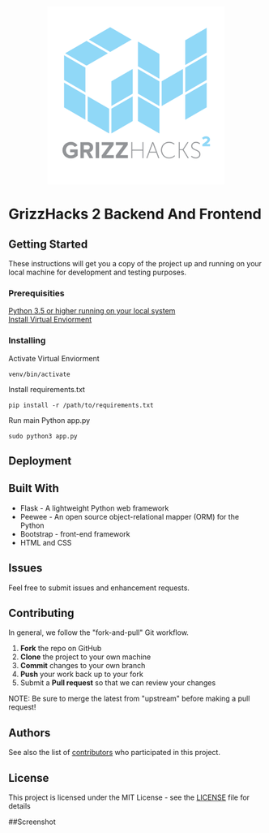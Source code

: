 
<p align="center">
  <img src="https://github.com/GrizzHacks/GrizzHacks-Website/blob/master/Front%20End/img/logo.png" width="350" height="350"/>
  
</p>

# GrizzHacks 2 Backend And Frontend


## Getting Started

These instructions will get you a copy of the project up and running on your local machine for development and testing purposes.

### Prerequisities
<a href="https://www.python.org/downloads/">Python 3.5 or higher running on your local system </a> <br>
<a href="http://flask.pocoo.org/docs/0.11/installation/">Install Virtual Enviorment</a>


### Installing

Activate Virtual Enviorment
```
venv/bin/activate
```
Install requirements.txt
```
pip install -r /path/to/requirements.txt
```
Run main Python app.py
```
sudo python3 app.py
```

## Deployment


## Built With

* Flask - A lightweight Python web framework
* Peewee - An open source object-relational mapper (ORM) for the Python 
* Bootstrap - front-end framework
* HTML and CSS


## Issues
Feel free to submit issues and enhancement requests.

## Contributing

In general, we follow the "fork-and-pull" Git workflow.

 1. **Fork** the repo on GitHub
 2. **Clone** the project to your own machine
 3. **Commit** changes to your own branch
 4. **Push** your work back up to your fork
 5. Submit a **Pull request** so that we can review your changes

NOTE: Be sure to merge the latest from "upstream" before making a pull request!


## Authors


See also the list of [contributors](https://github.com/GrizzHacks/GrizzHacks-Website/graphs/contributors) who participated in this project.

## License

This project is licensed under the MIT License - see the [LICENSE](LICENSE) file for details




##Screenshot
